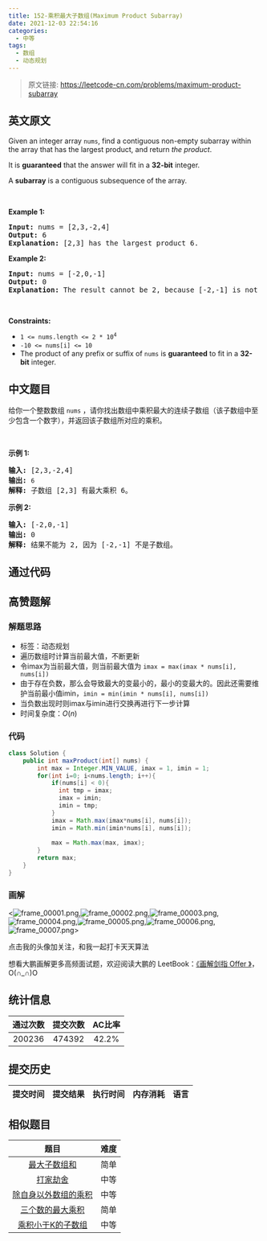 ```yaml
---
title: 152-乘积最大子数组(Maximum Product Subarray)
date: 2021-12-03 22:54:16
categories:
  - 中等
tags:
  - 数组
  - 动态规划
---
```


> 原文链接: https://leetcode-cn.com/problems/maximum-product-subarray


## 英文原文
<div><p>Given an integer array <code>nums</code>, find a contiguous non-empty subarray within the array that has the largest product, and return <em>the product</em>.</p>

<p>It is <strong>guaranteed</strong> that the answer will fit in a <strong>32-bit</strong> integer.</p>

<p>A <strong>subarray</strong> is a contiguous subsequence of the array.</p>

<p>&nbsp;</p>
<p><strong>Example 1:</strong></p>

<pre>
<strong>Input:</strong> nums = [2,3,-2,4]
<strong>Output:</strong> 6
<strong>Explanation:</strong> [2,3] has the largest product 6.
</pre>

<p><strong>Example 2:</strong></p>

<pre>
<strong>Input:</strong> nums = [-2,0,-1]
<strong>Output:</strong> 0
<strong>Explanation:</strong> The result cannot be 2, because [-2,-1] is not a subarray.
</pre>

<p>&nbsp;</p>
<p><strong>Constraints:</strong></p>

<ul>
	<li><code>1 &lt;= nums.length &lt;= 2 * 10<sup>4</sup></code></li>
	<li><code>-10 &lt;= nums[i] &lt;= 10</code></li>
	<li>The product of any prefix or suffix of <code>nums</code> is <strong>guaranteed</strong> to fit in a <strong>32-bit</strong> integer.</li>
</ul>
</div>

## 中文题目
<div><p>给你一个整数数组 <code>nums</code>&nbsp;，请你找出数组中乘积最大的连续子数组（该子数组中至少包含一个数字），并返回该子数组所对应的乘积。</p>

<p>&nbsp;</p>

<p><strong>示例 1:</strong></p>

<pre><strong>输入:</strong> [2,3,-2,4]
<strong>输出:</strong> <code>6</code>
<strong>解释:</strong>&nbsp;子数组 [2,3] 有最大乘积 6。
</pre>

<p><strong>示例 2:</strong></p>

<pre><strong>输入:</strong> [-2,0,-1]
<strong>输出:</strong> 0
<strong>解释:</strong>&nbsp;结果不能为 2, 因为 [-2,-1] 不是子数组。</pre>
</div>

## 通过代码
<RecoDemo>
</RecoDemo>


## 高赞题解
### 解题思路

- 标签：动态规划
- 遍历数组时计算当前最大值，不断更新
- 令imax为当前最大值，则当前最大值为 `imax = max(imax * nums[i], nums[i])`
- 由于存在负数，那么会导致最大的变最小的，最小的变最大的。因此还需要维护当前最小值imin，`imin = min(imin * nums[i], nums[i])`
- 当负数出现时则imax与imin进行交换再进行下一步计算
- 时间复杂度：$O(n)$


### 代码

```java
class Solution {
    public int maxProduct(int[] nums) {
        int max = Integer.MIN_VALUE, imax = 1, imin = 1;
        for(int i=0; i<nums.length; i++){
            if(nums[i] < 0){ 
              int tmp = imax;
              imax = imin;
              imin = tmp;
            }
            imax = Math.max(imax*nums[i], nums[i]);
            imin = Math.min(imin*nums[i], nums[i]);
            
            max = Math.max(max, imax);
        }
        return max;
    }
}
```

### 画解


<![frame_00001.png](../images/maximum-product-subarray-0.png),![frame_00002.png](../images/maximum-product-subarray-1.png),![frame_00003.png](../images/maximum-product-subarray-2.png),![frame_00004.png](../images/maximum-product-subarray-3.png),![frame_00005.png](../images/maximum-product-subarray-4.png),![frame_00006.png](../images/maximum-product-subarray-5.png),![frame_00007.png](../images/maximum-product-subarray-6.png)>

点击我的头像加关注，和我一起打卡天天算法

想看大鹏画解更多高频面试题，欢迎阅读大鹏的 LeetBook：[《画解剑指 Offer 》](https://leetcode-cn.com/leetbook/detail/illustrate-lcof/)，O(∩_∩)O

## 统计信息
| 通过次数 | 提交次数 | AC比率 |
| :------: | :------: | :------: |
|    200236    |    474392    |   42.2%   |

## 提交历史
| 提交时间 | 提交结果 | 执行时间 |  内存消耗  | 语言 |
| :------: | :------: | :------: | :--------: | :--------: |


## 相似题目
|                             题目                             | 难度 |
| :----------------------------------------------------------: | :---------: |
| [最大子数组和](https://leetcode-cn.com/problems/maximum-subarray/) | 简单|
| [打家劫舍](https://leetcode-cn.com/problems/house-robber/) | 中等|
| [除自身以外数组的乘积](https://leetcode-cn.com/problems/product-of-array-except-self/) | 中等|
| [三个数的最大乘积](https://leetcode-cn.com/problems/maximum-product-of-three-numbers/) | 简单|
| [乘积小于K的子数组](https://leetcode-cn.com/problems/subarray-product-less-than-k/) | 中等|
